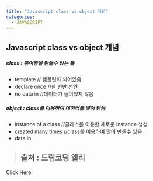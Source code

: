 ```yaml
---
title: "Javascript class vs object 개념"
categories:
  - JAVASCRIPT
---
```


## Javascript class vs object 개념
##### class : 붕어빵을 만들수 있는 틀
- template // 템플릿화 되어있음
- declare once //한 번만 선언
- no data in //데이터가 들어있지 않음

#####  object : class를 이용하여 데이터를 넣어 만듬
- instance of a class //클래스를 이용한 새로운 instance 생성
- created many times //class를 이용하여 많이 만들수 있음
- data in


> ## 출처 : 드림코딩 엘리
<!-- Link -->
Click [Here](https://youtu.be/_DLhUBWsRtw)
